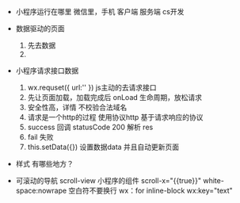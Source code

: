 - 小程序运行在哪里
   微信里，手机 客户端 服务端 cs开发

- 数据驱动的页面
    1. 先去数据
    2.

-  小程序请求接口数据
    1. wx.requset({
        url:''
    }) js主动的去请求接口
    2. 先让页面加载，加载完成后
       onLoad 生命周期，放松请求
    3. 安全性高，详情 不校验合法域名
    4. 请求是一个http的过程 使用协议http
       基于请求响应的协议
    5. success 回调 statusCode 200
       解析  res
    6. fail 失败
    7. this.setData({})
       设置数据data 并且自动更新页面

-  样式 有哪些地方？
- 可滚动的导航
   scroll-view 小程序的组件 scroll-x="{{true}}"
   white-space:nowrape 空白符不要换行
   wx：for inline-block wx:key="text"